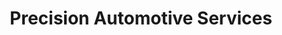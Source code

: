 ---
title: "Precision Automotive Services"
url: /quiogue/precision-automotive-services/
shop: Autoteile
---